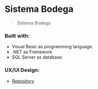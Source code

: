 # Sistema Bodega

> Sistema Bodega

### Built with:

- Visual Basic as programming language.
- .NET as Framework
- SQL Server as database.



###  UX/UI Design:
- [Repository](https://www.behance.net/gallery/129788781/IES)
